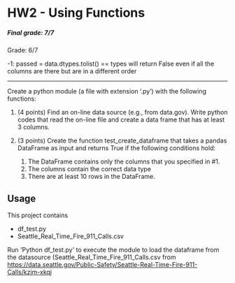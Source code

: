 # HW2 - Using Functions

##### Final grade: 7/7  

Grade: 6/7    

-1: passed = data.dtypes.tolist() == types will return False even if all the columns are there but are in a different order

-----

Create a python module (a file with extension ‘.py’) with the following functions:

1. (4 points) Find an on-line data source (e.g., from data.gov). Write python codes that read the on-line file and create a data frame that has at least 3 columns.

1. (3 points) Create the function test_create_dataframe that takes a pandas DataFrame as input and returns True if the following conditions hold:

   1. The DataFrame contains only the columns that you specified in #1.
   1. The columns contain the correct data type
   1. There are at least 10 rows in the DataFrame.

## Usage

This project contains

* df_test.py
* Seattle_Real_Time_Fire_911_Calls.csv

Run 'Python df_test.py' to execute the module to load the dataframe from the datasource (Seattle_Real_Time_Fire_911_Calls.csv from https://data.seattle.gov/Public-Safety/Seattle-Real-Time-Fire-911-Calls/kzjm-xkqj
